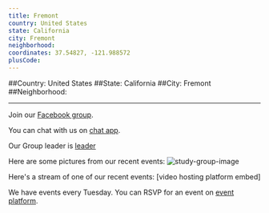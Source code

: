 ```yaml
---
title: Fremont
country: United States
state: California
city: Fremont
neighborhood: 
coordinates: 37.54827, -121.988572
plusCode:
---
```


##Country: United States
##State: California
##City: Fremont
##Neighborhood: 
*****
Join our [Facebook group](https://www.facebook.com/groups/free.code.camp.fremont).

You can chat with us on [chat app]().

Our Group leader is [leader]()

Here are some pictures from our recent events:
![study-group-image]()

Here's a stream of one of our recent events:
[video hosting platform embed]

We have events every Tuesday. You can RSVP for an event on [event platform]().
